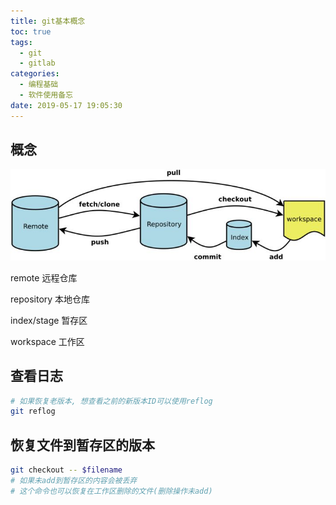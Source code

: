 ```yaml
---
title: git基本概念
toc: true
tags:
  - git
  - gitlab
categories:
  - 编程基础
  - 软件使用备忘
date: 2019-05-17 19:05:30
---
```






## 概念

![img](git基本概念/v2-3bc9d5f2c49a713c776e69676d7d56c5_hd.jpg)

remote  远程仓库

repository   本地仓库

index/stage   暂存区

workspace     工作区



## 查看日志

```bash
# 如果恢复老版本, 想查看之前的新版本ID可以使用reflog
git reflog
```



## 恢复文件到暂存区的版本

```bash
git checkout -- $filename
# 如果未add到暂存区的内容会被丢弃
# 这个命令也可以恢复在工作区删除的文件(删除操作未add)
```




